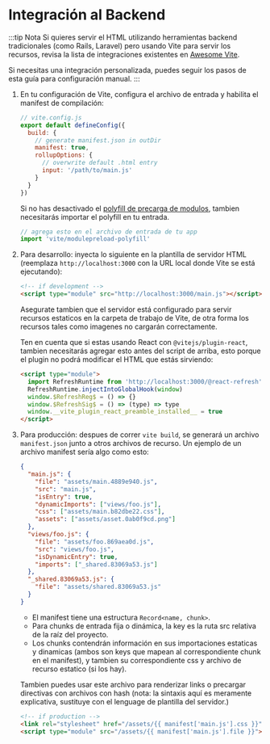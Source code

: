 <!-- # Backend Integration -->

# Integración al Backend

<!-- :::tip Note
If you want to serve the HTML using a traditional backend (e.g. Rails, Laravel) but use Vite for serving assets, check for existing integrations listed in [Awesome Vite](https://github.com/vitejs/awesome-vite#integrations-with-backends).

If you need a custom integration, you can follow the steps in this guide to configure it manually
::: -->

:::tip Nota
Si quieres servir el HTML utilizando herramientas backend tradicionales (como Rails, Laravel) pero usando Vite para servir los recursos, revisa la lista de integraciones existentes en [Awesome Vite](https://github.com/vitejs/awesome-vite#integrations-with-backends).

Si necesitas una integración personalizada, puedes seguir los pasos de esta guía para configuración manual.
:::

<!-- 1. In your Vite config, configure the entry and enable build manifest: -->

1. En tu configuración de Vite, configura el archivo de entrada y habilita el manifest de compilación:

   ```js
   // vite.config.js
   export default defineConfig({
     build: {
       // generate manifest.json in outDir
       manifest: true,
       rollupOptions: {
         // overwrite default .html entry
         input: '/path/to/main.js'
       }
     }
   })
   ```

   Si no has desactivado el [polyfill de precarga de modulos](/config/#build-polyfillmodulepreload), tambien necesitarás importar el polyfill en tu entrada.

   ```js
   // agrega esto en el archivo de entrada de tu app
   import 'vite/modulepreload-polyfill'
   ```

2. Para desarrollo: inyecta lo siguiente en la plantilla de servidor HTML (reemplaza `http://localhost:3000` con la URL local donde Vite se está ejecutando):

   ```html
   <!-- if development -->
   <script type="module" src="http://localhost:3000/main.js"></script>
   ```

   Asegurate tambien que el servidor está configurado para servir recursos estaticos en la carpeta de trabajo de Vite, de otra forma los recursos tales como imagenes no cargarán correctamente.

   Ten en cuenta que si estas usando React con `@vitejs/plugin-react`, tambien necesitarás agregar esto antes del script de arriba, esto porque el plugin no podrá modificar el HTML que estás sirviendo:

   ```html
   <script type="module">
     import RefreshRuntime from 'http://localhost:3000/@react-refresh'
     RefreshRuntime.injectIntoGlobalHook(window)
     window.$RefreshReg$ = () => {}
     window.$RefreshSig$ = () => (type) => type
     window.__vite_plugin_react_preamble_installed__ = true
   </script>
   ```

3. Para producción: despues de correr `vite build`, se generará un archivo `manifest.json` junto a otros archivos de recurso. Un ejemplo de un archivo manifest sería algo como esto:

   ```json
   {
     "main.js": {
       "file": "assets/main.4889e940.js",
       "src": "main.js",
       "isEntry": true,
       "dynamicImports": ["views/foo.js"],
       "css": ["assets/main.b82dbe22.css"],
       "assets": ["assets/asset.0ab0f9cd.png"]
     },
     "views/foo.js": {
       "file": "assets/foo.869aea0d.js",
       "src": "views/foo.js",
       "isDynamicEntry": true,
       "imports": ["_shared.83069a53.js"]
     },
     "_shared.83069a53.js": {
       "file": "assets/shared.83069a53.js"
     }
   }
   ```

   - El manifest tiene una estructura `Record<name, chunk>`.
   - Para chunks de entrada fija o dinámica, la key es la ruta src relativa de la raíz del proyecto.
   - Los chunks contendrán información en sus importaciones estaticas y dinamicas (ambos son keys que mapean al correspondiente chunk en el manifest), y tambien su correspondiente css y archivo de recurso estatico (si los hay).

   Tambien puedes usar este archivo para renderizar links o precargar directivas con archivos con hash (nota: la sintaxis aquí es meramente explicativa, sustituye con el lenguage de plantilla del servidor.)

   ```html
   <!-- if production -->
   <link rel="stylesheet" href="/assets/{{ manifest['main.js'].css }}" />
   <script type="module" src="/assets/{{ manifest['main.js'].file }}"></script>
   ```
